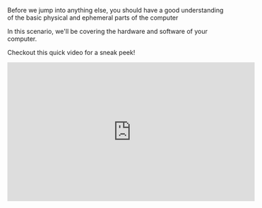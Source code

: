 Before we jump into anything else, you should have a good understanding of the basic physical and ephemeral parts of the computer

In this scenario, we'll be covering the hardware and software of your computer.

Checkout this quick video for a sneak peek!
<iframe width="560" height="315" src="https://www.youtube.com/embed/AkFi90lZmXA" frameborder="0" allow="accelerometer; autoplay; clipboard-write; encrypted-media; gyroscope; picture-in-picture" allowfullscreen></iframe>